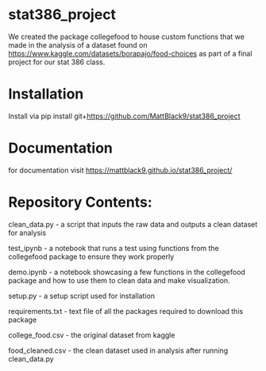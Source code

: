 # stat386_project

We created the package collegefood to house custom functions that we made in the analysis of a dataset found on https://www.kaggle.com/datasets/borapajo/food-choices as part of a final project for our stat 386 class.

# Installation
Install via pip install git+https://github.com/MattBlack9/stat386_project

# Documentation
for documentation visit https://mattblack9.github.io/stat386_project/

# Repository Contents:

clean_data.py - a script that inputs the raw data and outputs a clean dataset for analysis

test_ipynb - a notebook that runs a test using functions from the collegefood package to ensure they work properly

demo.ipynb - a notebook showcasing a few functions in the collegefood package and how to use them to clean data and make visualization.

setup.py - a setup script used for installation

requirements.txt - text file of all the packages required to download this package

college_food.csv - the original dataset from kaggle

food_cleaned.csv - the clean dataset used in analysis after running clean_data.py

